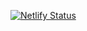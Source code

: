 [![Netlify Status](https://api.netlify.com/api/v1/badges/247875ae-d5c6-4ef4-a8d9-9df35f71fdd6/deploy-status)](https://app.netlify.com/sites/gallusandhirundo/deploys)
